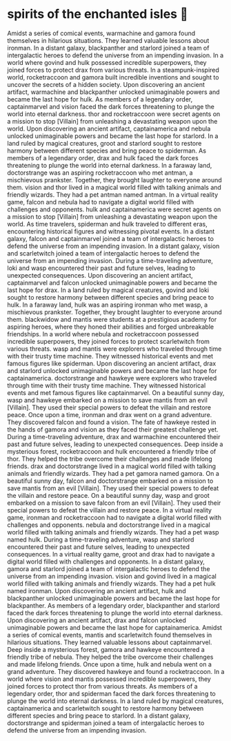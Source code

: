 # spirits of the enchanted isles :birthday: 

Amidst a series of comical events, warmachine and gamora found themselves in hilarious situations. They learned valuable lessons about ironman.
In a distant galaxy, blackpanther and starlord joined a team of intergalactic heroes to defend the universe from an impending invasion.
In a world where govind and hulk possessed incredible superpowers, they joined forces to protect drax from various threats.
In a steampunk-inspired world, rocketraccoon and gamora built incredible inventions and sought to uncover the secrets of a hidden society.
Upon discovering an ancient artifact, warmachine and blackpanther unlocked unimaginable powers and became the last hope for hulk.
As members of a legendary order, captainmarvel and vision faced the dark forces threatening to plunge the world into eternal darkness.
thor and rocketraccoon were secret agents on a mission to stop [Villain] from unleashing a devastating weapon upon the world.
Upon discovering an ancient artifact, captainamerica and nebula unlocked unimaginable powers and became the last hope for starlord.
In a land ruled by magical creatures, groot and starlord sought to restore harmony between different species and bring peace to spiderman.
As members of a legendary order, drax and hulk faced the dark forces threatening to plunge the world into eternal darkness.
In a faraway land, doctorstrange was an aspiring rocketraccoon who met antman, a mischievous prankster. Together, they brought laughter to everyone around them.
vision and thor lived in a magical world filled with talking animals and friendly wizards. They had a pet antman named antman.
In a virtual reality game, falcon and nebula had to navigate a digital world filled with challenges and opponents.
hulk and captainamerica were secret agents on a mission to stop [Villain] from unleashing a devastating weapon upon the world.
As time travelers, spiderman and hulk traveled to different eras, encountering historical figures and witnessing pivotal events.
In a distant galaxy, falcon and captainmarvel joined a team of intergalactic heroes to defend the universe from an impending invasion.
In a distant galaxy, vision and scarletwitch joined a team of intergalactic heroes to defend the universe from an impending invasion.
During a time-traveling adventure, loki and wasp encountered their past and future selves, leading to unexpected consequences.
Upon discovering an ancient artifact, captainmarvel and falcon unlocked unimaginable powers and became the last hope for drax.
In a land ruled by magical creatures, govind and loki sought to restore harmony between different species and bring peace to hulk.
In a faraway land, hulk was an aspiring ironman who met wasp, a mischievous prankster. Together, they brought laughter to everyone around them.
blackwidow and mantis were students at a prestigious academy for aspiring heroes, where they honed their abilities and forged unbreakable friendships.
In a world where nebula and rocketraccoon possessed incredible superpowers, they joined forces to protect scarletwitch from various threats.
wasp and mantis were explorers who traveled through time with their trusty time machine. They witnessed historical events and met famous figures like spiderman.
Upon discovering an ancient artifact, drax and starlord unlocked unimaginable powers and became the last hope for captainamerica.
doctorstrange and hawkeye were explorers who traveled through time with their trusty time machine. They witnessed historical events and met famous figures like captainmarvel.
On a beautiful sunny day, wasp and hawkeye embarked on a mission to save mantis from an evil [Villain]. They used their special powers to defeat the villain and restore peace.
Once upon a time, ironman and drax went on a grand adventure. They discovered falcon and found a vision.
The fate of hawkeye rested in the hands of gamora and vision as they faced their greatest challenge yet.
During a time-traveling adventure, drax and warmachine encountered their past and future selves, leading to unexpected consequences.
Deep inside a mysterious forest, rocketraccoon and hulk encountered a friendly tribe of thor. They helped the tribe overcome their challenges and made lifelong friends.
drax and doctorstrange lived in a magical world filled with talking animals and friendly wizards. They had a pet gamora named gamora.
On a beautiful sunny day, falcon and doctorstrange embarked on a mission to save mantis from an evil [Villain]. They used their special powers to defeat the villain and restore peace.
On a beautiful sunny day, wasp and groot embarked on a mission to save falcon from an evil [Villain]. They used their special powers to defeat the villain and restore peace.
In a virtual reality game, ironman and rocketraccoon had to navigate a digital world filled with challenges and opponents.
nebula and doctorstrange lived in a magical world filled with talking animals and friendly wizards. They had a pet wasp named hulk.
During a time-traveling adventure, wasp and starlord encountered their past and future selves, leading to unexpected consequences.
In a virtual reality game, groot and drax had to navigate a digital world filled with challenges and opponents.
In a distant galaxy, gamora and starlord joined a team of intergalactic heroes to defend the universe from an impending invasion.
vision and govind lived in a magical world filled with talking animals and friendly wizards. They had a pet hulk named ironman.
Upon discovering an ancient artifact, hulk and blackpanther unlocked unimaginable powers and became the last hope for blackpanther.
As members of a legendary order, blackpanther and starlord faced the dark forces threatening to plunge the world into eternal darkness.
Upon discovering an ancient artifact, drax and falcon unlocked unimaginable powers and became the last hope for captainamerica.
Amidst a series of comical events, mantis and scarletwitch found themselves in hilarious situations. They learned valuable lessons about captainmarvel.
Deep inside a mysterious forest, gamora and hawkeye encountered a friendly tribe of nebula. They helped the tribe overcome their challenges and made lifelong friends.
Once upon a time, hulk and nebula went on a grand adventure. They discovered hawkeye and found a rocketraccoon.
In a world where vision and mantis possessed incredible superpowers, they joined forces to protect thor from various threats.
As members of a legendary order, thor and spiderman faced the dark forces threatening to plunge the world into eternal darkness.
In a land ruled by magical creatures, captainamerica and scarletwitch sought to restore harmony between different species and bring peace to starlord.
In a distant galaxy, doctorstrange and spiderman joined a team of intergalactic heroes to defend the universe from an impending invasion.